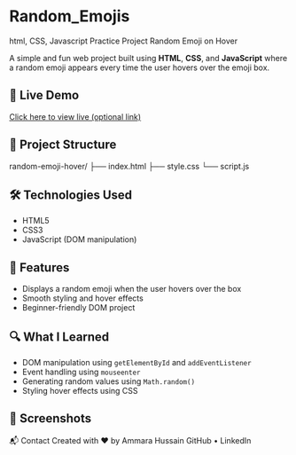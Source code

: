 # Random_Emojis
html, CSS, Javascript Practice Project
Random Emoji on Hover

A simple and fun web project built using **HTML**, **CSS**, and **JavaScript** where a random emoji appears every time the user hovers over the emoji box.

## 🚀 Live Demo

[Click here to view live (optional link)](https://your-github-username.github.io/random-emoji-hover)

## 📂 Project Structure

random-emoji-hover/
├── index.html
├── style.css
└── script.js

## 🛠️ Technologies Used

- HTML5
- CSS3
- JavaScript (DOM manipulation)

## 🧠 Features

- Displays a random emoji when the user hovers over the box
- Smooth styling and hover effects
- Beginner-friendly DOM project

## 🔍 What I Learned

- DOM manipulation using `getElementById` and `addEventListener`
- Event handling using `mouseenter`
- Generating random values using `Math.random()`
- Styling hover effects using CSS

## 📸 Screenshots


📬 Contact
Created with ❤️ by Ammara Hussain
GitHub • LinkedIn


